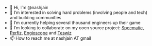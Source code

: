 - 👋 Hi, I’m @nashjain
- 👀 I’m interested in solving hard problems (involving people and tech) and building communities
- 🌱 I’m currently helping several thousand engineers up their game
- 💞️ I’m looking to collaborate on my ooen source project: [Specmatic](https://specmatic.in), [Perfiz](https://perfiz.com), [Engioscope](https://github.com/znsio/engioscope) and [Teswiz](https://github.com/znsio/teswiz)
- 📫 How to reach me at nashjain AT gmail

<!---
nashjain/nashjain is a ✨ special ✨ repository because its `README.md` (this file) appears on your GitHub profile.
You can click the Preview link to take a look at your changes.
--->
